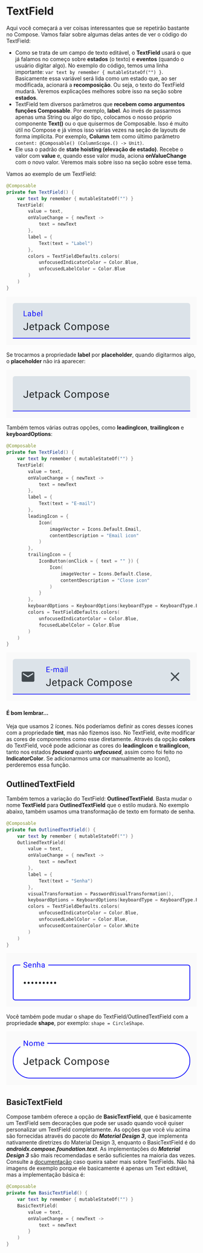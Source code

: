 # TextField

Aqui você começará a ver coisas interessantes que se repetirão bastante no Compose. Vamos falar sobre algumas delas antes de ver o código do TextField:

- Como se trata de um campo de texto editável, o **TextField** usará o que já falamos no começo sobre **estados** (o texto) e **eventos** (quando o usuário digitar algo). No exemplo do código, temos uma linha importante: ```var text by remember { mutableStateOf("") }```. Basicamente essa variável será lida como um estado que, ao ser modificada, acionará a **recomposição**. Ou seja, o texto do TextField mudará. Veremos explicações melhores sobre isso na seção sobre **estados**.
- TextField tem diversos parâmetros que **recebem como argumentos funções Composable**. Por exemplo, **label**. Ao invés de passarmos apenas uma String ou algo do tipo, colocamos o nosso próprio componente **Text()** ou o que quisermos de Composable. Isso é muito útil no Compose e já vimos isso várias vezes na seção de layouts de forma implícita. Por exemplo, **Column** tem como último parâmetro ```content: @Composable() (ColumnScope.() -> Unit)```.
- Ele usa o padrão de **state hoisting (elevação de estado)**. Recebe o valor com **value** e, quando esse valor muda, aciona **onValueChange** com o novo valor. Veremos mais sobre isso na seção sobre esse tema.

Vamos ao exemplo de um TextField:

```kotlin
@Composable
private fun TextField() {
    var text by remember { mutableStateOf("") }
    TextField(
        value = text,
        onValueChange = { newText ->
            text = newText
        },
        label = {
            Text(text = "Label")
        },
        colors = TextFieldDefaults.colors(
            unfocusedIndicatorColor = Color.Blue,
            unfocusedLabelColor = Color.Blue
        )
    )
}
```

![TextField](img/img-02.png)

Se trocarmos a propriedade **label** por **placeholder**, quando digitarmos algo, o **placeholder** não irá aparecer:

![TextField com placeholder](img/img-03.png)

Também temos várias outras opções, como **leadingIcon**, **trailingIcon** e **keyboardOptions**:

```kotlin
@Composable
private fun TextField() {
    var text by remember { mutableStateOf("") }
    TextField(
        value = text,
        onValueChange = { newText ->
            text = newText
        },
        label = {
            Text(text = "E-mail")
        },
        leadingIcon = {
            Icon(
                imageVector = Icons.Default.Email,
                contentDescription = "Email icon"
            )
        },
        trailingIcon = {
            IconButton(onClick = { text = "" }) {
                Icon(
                    imageVector = Icons.Default.Close,
                    contentDescription = "Close icon"
                )
            }
        },
        keyboardOptions = KeyboardOptions(keyboardType = KeyboardType.Email),
        colors = TextFieldDefaults.colors(
            unfocusedIndicatorColor = Color.Blue,
            focusedLabelColor = Color.Blue
        )
    )
}
```

![TextField](img/img-04.png)

#### É bom lembrar...
Veja que usamos 2 ícones. Nós poderíamos definir as cores desses ícones com a propriedade **tint**, mas não fizemos isso. No TextField, evite modificar as cores de componentes como esse diretamente. Através da opção **colors** do TextField, você pode adicionar as cores do **leadingIcon** e **trailingIcon**, tanto nos estados ***focused*** quanto ***unfocused***, assim como foi feito no **IndicatorColor**. Se adicionarmos uma cor manualmente ao Icon(), perderemos essa função.

## OutlinedTextField

Também temos a variação do TextField: **OutlinedTextField**. Basta mudar o nome **TextField** para **OutlinedTextField** que o estilo mudará. No exemplo abaixo, também usamos uma transformação de texto em formato de senha.

```kotlin
@Composable
private fun OutlinedTextField() {
    var text by remember { mutableStateOf("") }
    OutlinedTextField(
        value = text,
        onValueChange = { newText ->
            text = newText
        },
        label = {
            Text(text = "Senha")
        },
        visualTransformation = PasswordVisualTransformation(),
        keyboardOptions = KeyboardOptions(keyboardType = KeyboardType.Password),
        colors = TextFieldDefaults.colors(
            unfocusedIndicatorColor = Color.Blue,
            unfocusedLabelColor = Color.Blue,
            unfocusedContainerColor = Color.White
        )
    )
}
```

![OutlinedTextField](img/img-05.png)

Você também pode mudar o shape do TextField/OutlinedTextField com a propriedade **shape**, por exemplo: ```shape = CircleShape```.

![OutlinedTextField CircleShape](img/img-06.png)

## BasicTextField

Compose também oferece a opção de **BasicTextField**, que é basicamente um TextField sem decorações que pode ser usado quando você quiser personalizar um TextField completamente. As opções que você viu acima são fornecidas através do pacote do ***Material Design 3***, que implementa nativamente diretrizes do Material Design 3, enquanto o BasicTextField é do ***androidx.compose.foundation.text***. As implementações do ***Material Design 3*** são mais recomendadas e serão suficientes na maioria das vezes. Consulte a [documentação](https://developer.android.com/jetpack/compose/text/user-input) caso queira saber mais sobre TextFields. Não há imagens de exemplo porque ele basicamente é apenas um Text editável, mas a implementação básica é:

```kotlin
@Composable
private fun BasicTextField() {
    var text by remember { mutableStateOf("") }
    BasicTextField(
        value = text,
        onValueChange = { newText ->
            text = newText
        }
    )
}
```